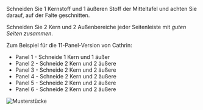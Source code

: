 Schneiden Sie 1 Kernstoff und 1 äußeren Stoff der Mitteltafel und achten Sie darauf, auf der Falte geschnitten.

Schneiden Sie 2 Kern und 2 Außenbereiche jeder Seitenleiste mit _guten Seiten zusammen_.

Zum Beispiel für die 11-Panel-Version von Cathrin:

- Panel 1 - Schneide 1 Kern und 1 äußer
- Panel 2 - Schneide 2 Kern und 2 äußere
- Panel 3 - Schneide 2 Kern und 2 äußere
- Panel 4 - Schneide 2 Kern und 2 äußere
- Panel 5 - Schneide 2 Kern und 2 äußere
- Panel 6 - Schneide 2 Kern und 2 äußere

![Musterstücke](cathrin_cutting.png)
